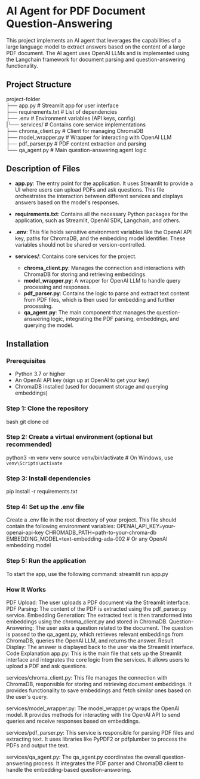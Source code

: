 # AI Agent for PDF Document Question-Answering

This project implements an AI agent that leverages the capabilities of a large language model to extract answers based on the content of a large PDF document. The AI agent uses OpenAI LLMs and is implemented using the Langchain framework for document parsing and question-answering functionality.

## Project Structure

project-folder
<br /> ├── app.py # Streamlit app for user interface<br /> ├── requirements.txt # List of dependencies<br /> ├── .env # Environment variables (API keys, config)<br />   |└── services/ # Contains core service implementations<br />   ├── chroma_client.py # Client for managing ChromaDB<br />   ├── model_wrapper.py # Wrapper for interacting with OpenAI LLM<br /> ├── pdf_parser.py # PDF content extraction and parsing<br /> └── qa_agent.py # Main question-answering agent logic

## Description of Files

- **app.py**: The entry point for the application. It uses Streamlit to provide a UI where users can upload PDFs and ask questions. This file orchestrates the interaction between different services and displays answers based on the model's responses.
  
- **requirements.txt**: Contains all the necessary Python packages for the application, such as Streamlit, OpenAI SDK, Langchain, and others.
  
- **.env**: This file holds sensitive environment variables like the OpenAI API key, paths for ChromaDB, and the embedding model identifier. These variables should not be shared or version-controlled.
  
- **services/**: Contains core services for the project.
  - **chroma_client.py**: Manages the connection and interactions with ChromaDB for storing and retrieving embeddings.
  - **model_wrapper.py**: A wrapper for OpenAI LLM to handle query processing and responses.
  - **pdf_parser.py**: Contains the logic to parse and extract text content from PDF files, which is then used for embedding and further processing.
  - **qa_agent.py**: The main component that manages the question-answering logic, integrating the PDF parsing, embeddings, and querying the model.

## Installation

### Prerequisites

- Python 3.7 or higher
- An OpenAI API key (sign up at OpenAI to get your key)
- ChromaDB installed (used for document storage and querying embeddings)

### Step 1: Clone the repository

bash
git clone <repository-url>
cd <project-folder>
### Step 2: Create a virtual environment (optional but recommended)
python3 -m venv venv
source venv/bin/activate  # On Windows, use `venv\Scripts\activate`

### Step 3: Install dependencies
pip install -r requirements.txt
### Step 4: Set up the .env file
Create a .env file in the root directory of your project. This file should contain the following environment variables:
OPENAI_API_KEY=your-openai-api-key
CHROMADB_PATH=path-to-your-chroma-db
EMBEDDING_MODEL=text-embedding-ada-002  # Or any OpenAI embedding model

### Step 5: Run the application
To start the app, use the following command:
streamlit run app.py
### How It Works
PDF Upload: The user uploads a PDF document via the Streamlit interface.
PDF Parsing: The content of the PDF is extracted using the pdf_parser.py service.
Embedding Generation: The extracted text is then transformed into embeddings using the chroma_client.py and stored in ChromaDB.
Question-Answering: The user asks a question related to the document. The question is passed to the qa_agent.py, which retrieves relevant embeddings from ChromaDB, queries the OpenAI LLM, and returns the answer.
Result Display: The answer is displayed back to the user via the Streamlit interface.
Code Explanation
app.py: This is the main file that sets up the Streamlit interface and integrates the core logic from the services. It allows users to upload a PDF and ask questions.

services/chroma_client.py: This file manages the connection with ChromaDB, responsible for storing and retrieving document embeddings. It provides functionality to save embeddings and fetch similar ones based on the user's query.

services/model_wrapper.py: The model_wrapper.py wraps the OpenAI model. It provides methods for interacting with the OpenAI API to send queries and receive responses based on embeddings.

services/pdf_parser.py: This service is responsible for parsing PDF files and extracting text. It uses libraries like PyPDF2 or pdfplumber to process the PDFs and output the text.

services/qa_agent.py: The qa_agent.py coordinates the overall question-answering process. It integrates the PDF parser and ChromaDB client to handle the embedding-based question-answering.


